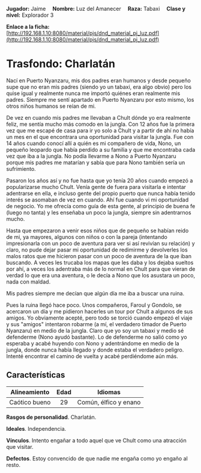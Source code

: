**Jugador:** Jaime  &emsp;**Nombre:** Luz del Amanecer &emsp;**Raza:** Tabaxi &emsp;**Clase y nivel:** Explorador 3

**Enlace a la ficha:** [http://192.168.1.10:8080/material/pjs/dnd_material_pj_luz.pdf](http://192.168.1.10:8080/material/pjs/dnd_material_pj_luz.pdf)

# Trasfondo: Charlatán

Nací en Puerto Nyanzaru, mis dos padres eran humanos y desde pequeño supe que no eran  mis padres (siendo yo un tabaxi, era algo obvio) pero los quise igual y realmente nunca me importó quiénes eran realmente mis padres. Siempre me sentí apartado en Puerto Nyanzaru por esto mismo, los otros niños humanos se reían de mi.

De vez en cuando mis padres me llevaban a Chult dónde yo era realmente feliz, me sentía mucho más comodo en la jungla. Con 12 años fue la primera vez que me escapé de casa para ir yo solo a Chult y a partir de ahí no había un mes en el que encontrara una oportunidad para visitar la jungla. Fue con 14 años cuando conocí allí a quién es mi compañero de vida, Nono, un pequeño leopardo que había perdido a su familia y que me encontraba cada vez que iba a la jungla. No podía llevarme a Nono a Puerto Nyanzaru porque mis padres me matarían y sabía que para Nono también sería un sufrimiento.

Pasaron los años así y no fue hasta que yo tenía 20 años cuando empezó a popularizarse mucho Chult. Venía gente de fuera para visitarla e intentar adentrarse en ella, e incluso gente del propio puerto que nunca había tenido interés se asomaban de vez en cuando. Ahí fue cuando vi mi oportunidad de negocio. Yo me ofrecía como guía de esta gente, al principio de buena fe (luego no tanta) y les enseñaba un poco la jungla, siempre sin adentrarnos mucho.

Hasta que empezaron a venir esos niños que de pequeño se habían reido de mi, ya mayores, algunos con niños o con la pareja (intentando impresionarla con un poco de aventura para ver si así revivían su relación) y claro, no pude dejar pasar mi oportunidad de redimirme y devolverles los malos ratos que me hicieron pasar con un poco de aventura de la que iban buscando. A veces les trucaba los mapas que les daba y los dejaba sueltos por ahí, a veces los adentraba más de lo normal en Chult para que vieran de verdad lo que era una aventura, o le decía a Nono que los asustara un poco, nada con maldad.

Mis padres siempre me decían que algún día me iba a buscar una ruina.

Pues la ruina llegó hace poco. Unos compañeros, Faroul y Gondolo, se acercaron un día y me pidieron hacerles un tour por Chult a algunos de sus amigos. Yo obviamente acepté, pero todo se torció cuando empezó el viaje y sus "amigos" intentaron robarme (a mí, el verdadero timador de Puerto Nyanzaru) en medio de la jungla. Claro que yo soy un tabaxi y medio sé defenderme (Nono ayudó bastante). Lo de defenderme no salió como yo esperaba y acabé huyendo con Nono y adentrándome en medio de la jungla, donde nunca había llegado y donde estaba el verdadero peligro. Intenté encontrar el camino de vuelta y acabé perdiéndome aún más.

## Características

| Alineamiento | Edad | Idiomas |
|:---------:|:---------:|:---------:|
| Caótico bueno | 29 | Común, élfico y enano |

**Rasgos de personalidad**. Charlatán.

**Ideales**. Independencia.

**Vínculos**. Intento engañar a todo aquel que ve Chult como una atracción que visitar.

**Defectos**. Estoy convencido de que nadie me engaña como yo engaño al resto.
